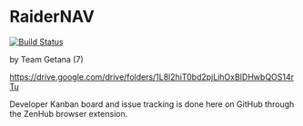 # RaiderNAV

[![Build Status](https://travis-ci.org/aluminiumi/RaiderNAV.svg?branch=master)](https://travis-ci.org/aluminiumi/RaiderNAV)

by Team Getana (7)

https://drive.google.com/drive/folders/1L8l2hiT0bd2pjLihOxBIDHwbQOS14rTu

Developer Kanban board and issue tracking is done here on GitHub through the ZenHub browser extension.

